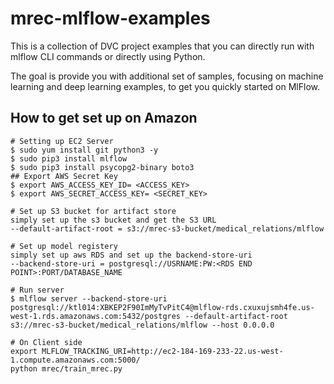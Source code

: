 # mrec-mlflow-examples
This is a collection of DVC project examples that you can directly run with mlflow CLI commands or directly using
 Python.

The goal is provide you with additional set of samples, focusing on machine learning and deep learning examples, to
 get you quickly started on MlFlow.



## How to get set up on Amazon
```
# Setting up EC2 Server
$ sudo yum install git python3 -y
$ sudo pip3 install mlflow
$ sudo pip3 install psycopg2-binary boto3
## Export AWS Secret Key
$ export AWS_ACCESS_KEY_ID= <ACCESS_KEY>
$ export AWS_SECRET_ACCESS_KEY= <SECRET_KEY>

# Set up S3 bucket for artifact store
simply set up the s3 bucket and get the S3 URL
--default-artifact-root = s3://mrec-s3-bucket/medical_relations/mlflow

# Set up model registery
simply set up aws RDS and set up the backend-store-uri
--backend-store-uri = postgresql://USRNAME:PW:<RDS END POINT>:PORT/DATABASE_NAME

# Run server
$ mlflow server --backend-store-uri postgresql://ktl014:XBKEP2F90ImMyTvPitC4@mlflow-rds.cxuxujsmh4fe.us-west-1.rds.amazonaws.com:5432/postgres --default-artifact-root s3://mrec-s3-bucket/medical_relations/mlflow --host 0.0.0.0

# On Client side
export MLFLOW_TRACKING_URI=http://ec2-184-169-233-22.us-west-1.compute.amazonaws.com:5000/
python mrec/train_mrec.py
```
